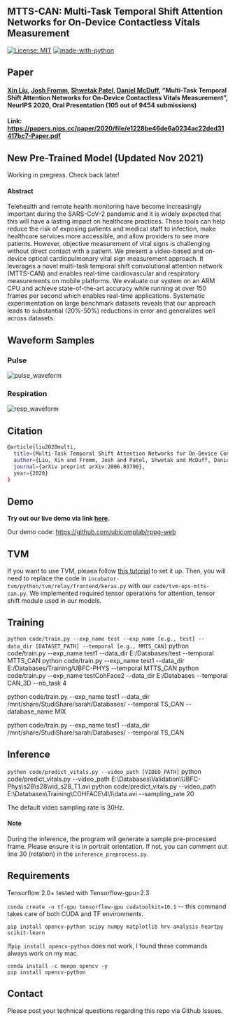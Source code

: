 ## MTTS-CAN: Multi-Task Temporal Shift Attention Networks for On-Device Contactless Vitals Measurement

[![License: MIT](https://img.shields.io/badge/License-MIT-yellow.svg)](https://opensource.org/licenses/MIT)
[![made-with-python](https://img.shields.io/badge/Made%20with-Python-1f425f.svg)](https://www.python.org/)


## Paper

#### [Xin Liu](https://homes.cs.washington.edu/~xliu0/), [Josh Fromm](https://www.linkedin.com/in/josh-fromm-2a4a2258/), [Shwetak Patel](https://ubicomplab.cs.washington.edu/members/), [Daniel McDuff](https://www.microsoft.com/en-us/research/people/damcduff/), “Multi-Task Temporal Shift Attention Networks for On-Device Contactless Vitals Measurement”, NeurIPS 2020, Oral Presentation (105 out of 9454 submissions)

#### Link: <https://papers.nips.cc/paper/2020/file/e1228be46de6a0234ac22ded31417bc7-Paper.pdf>


## New Pre-Trained Model (Updated Nov 2021)

Working in pregress. Check back later! 

#### Abstract

Telehealth and remote health monitoring have become increasingly important during the SARS-CoV-2 pandemic and it is widely expected that this will have a lasting impact on healthcare practices. These tools can help reduce the risk of exposing patients and medical staff to infection, make healthcare services more accessible, and allow providers to see more patients. However, objective measurement of vital signs is challenging without direct contact with a patient. We present a video-based and on-device optical cardiopulmonary vital sign measurement approach. It leverages a novel multi-task temporal shift convolutional attention network (MTTS-CAN) and enables real-time cardiovascular and respiratory measurements on mobile platforms. We evaluate our system on an ARM CPU and achieve state-of-the-art accuracy while running at over 150 frames per second which enables real-time applications. Systematic experimentation on large benchmark datasets reveals that our approach leads to substantial (20\%-50\%) reductions in error and generalizes well across datasets.



## Waveform Samples

### Pulse

![pulse_waveform](./pulse_waveform.png)


### Respiration

![resp_waveform](./resp_waveform.png)


## Citation

``` bash
@article{liu2020multi,
  title={Multi-Task Temporal Shift Attention Networks for On-Device Contactless Vitals Measurement},
  author={Liu, Xin and Fromm, Josh and Patel, Shwetak and McDuff, Daniel},
  journal={arXiv preprint arXiv:2006.03790},
  year={2020}
}
```

## Demo

**Try out our live demo via link [here](https://vitals.cs.washington.edu/).**

Our demo code: https://github.com/ubicomplab/rppg-web


## TVM

If you want to use TVM, pleaea follow [this tutorial](https://tvm.apache.org/docs/) to set it up. Then, you will need to replace the code in `incubator-tvm/python/tvm/relay/frontend/keras.py` with our `code/tvm-ops-mtts-can.py`. We implemented required tensor operations for attention, tensor shift module used in our models.

## Training

`python code/train.py --exp_name test --exp_name [e.g., test] --data_dir [DATASET_PATH] --temporal [e.g., MMTS_CAN]`
python code/train.py --exp_name test1 --data_dir E:/Databases/test --temporal MTTS_CAN
python code/train.py --exp_name test1 --data_dir E:/Databases/Training/UBFC-PHYS --temporal MTTS_CAN
python code/train.py --exp_name testCohFace2 --data_dir E:/Databases --temporal CAN_3D --nb_task 4

python code/train.py --exp_name test1 --data_dir /mnt/share/StudiShare/sarah/Databases/ --temporal TS_CAN --database_name MIX


python code/train.py --exp_name test1 --data_dir /mnt/share/StudiShare/sarah/Databases/ --temporal TS_CAN


## Inference

`python code/predict_vitals.py --video_path [VIDEO_PATH]`
python code/predict_vitals.py --video_path E:\Databases\Validation\UBFC-Phys\s28\s28\vid_s28_T1.avi
python code/predict_vitals.py --video_path E:\Databases\Training\COHFACE\4\1\data.avi --sampling_rate 20

The default video sampling rate is 30Hz.

#### Note

During the inference, the program will generate a sample pre-processed frame. Please ensure it is in portrait orientation. If not, you can comment out line 30 (rotation) in the `inference_preprocess.py`.


## Requirements


Tensorflow 2.0+
tested with Tensorflow-gpu=2.3

`conda create -n tf-gpu tensorflow-gpu cudatoolkit=10.1` -- this command takes care of both CUDA and TF environments.

`pip install opencv-python scipy numpy matplotlib hrv-analysis heartpy scikit-learn`

If`pip install opencv-python` does not work, I found these commands always work on my mac.

```
conda install -c menpo opencv -y
pip install opencv-python
```




## Contact

Please post your technical questions regarding this repo via Github Issues.
